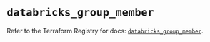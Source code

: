 # `databricks_group_member`

Refer to the Terraform Registry for docs: [`databricks_group_member`](https://registry.terraform.io/providers/databricks/databricks/1.85.0/docs/resources/group_member).
